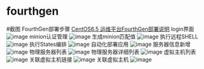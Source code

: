 # fourthgen
#截图
FourthGen部署步骤
[CentOS6.5 运维平台FourthGen部署说明](http://blog.csdn.net/hnhuangyiyang/article/details/52775097)
login界面
![image](https://github.com/hyxc/fourthgen/raw/master/screenshots/login.jpg)
minion认证管理
![image](https://github.com/hyxc/fourthgen/raw/master/screenshots/minion_auth_man.jpg)
生成minion匹配值
![image](https://github.com/hyxc/fourthgen/raw/master/screenshots/out_minion_arg.jpg)
执行远程SHELL
![image](https://github.com/hyxc/fourthgen/raw/master/screenshots/remote_execute_shell.jpg)
执行States编排
![image](https://github.com/hyxc/fourthgen/raw/master/screenshots/remote_execute_state.jpg)
自动化部署应用
![image](https://github.com/hyxc/fourthgen/raw/master/screenshots/autodeploy_app.jpg)
服务器信息新增
![image](https://github.com/hyxc/fourthgen/raw/master/screenshots/server_info_add.jpg)
物理服务器列表
![image](https://github.com/hyxc/fourthgen/raw/master/screenshots/physical_server_list.jpg)
物理服务器详细列表
![image](https://github.com/hyxc/fourthgen/raw/master/screenshots/physical_server_details_list.jpg)
虚拟主机列表
![image](https://github.com/hyxc/fourthgen/raw/master/screenshots/virtual_host_list.jpg)
关联虚拟主机链接
![image](https://github.com/hyxc/fourthgen/raw/master/screenshots/Associated_virtual_host_con.jpg)
关联虚拟主机
![image](https://github.com/hyxc/fourthgen/raw/master/screenshots/Associated_virtual_host.jpg)

